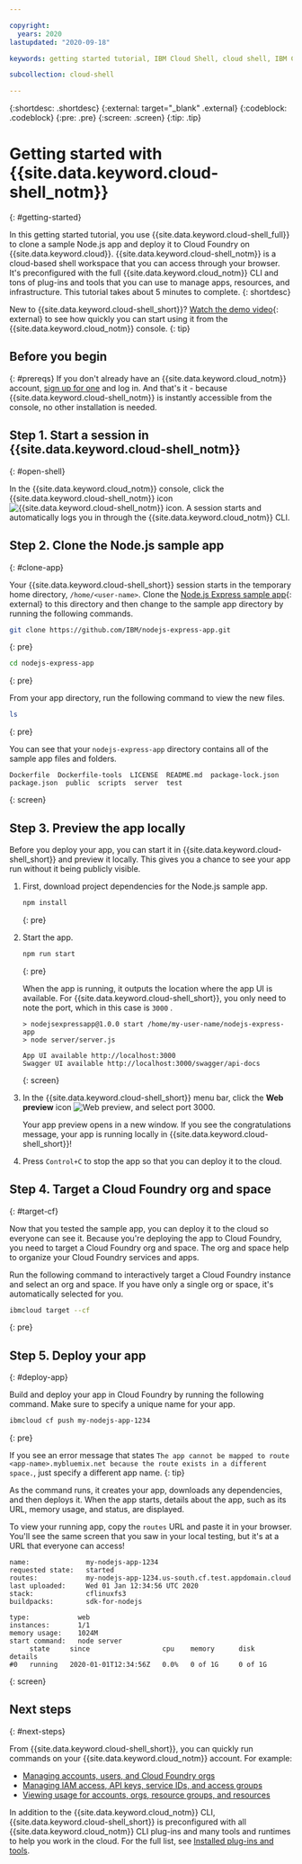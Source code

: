 ```yaml
---

copyright:
  years: 2020
lastupdated: "2020-09-18"

keywords: getting started tutorial, IBM Cloud Shell, cloud shell, IBM Cloud cli, using IBM Cloud Shell, cloud shell access

subcollection: cloud-shell

---
```


{:shortdesc: .shortdesc}
{:external: target="_blank" .external}
{:codeblock: .codeblock}
{:pre: .pre}
{:screen: .screen}
{:tip: .tip}


# Getting started with {{site.data.keyword.cloud-shell_notm}}
{: #getting-started}

In this getting started tutorial, you use {{site.data.keyword.cloud-shell_full}} to clone a sample Node.js app and deploy it to Cloud Foundry on {{site.data.keyword.cloud}}. {{site.data.keyword.cloud-shell_notm}} is a cloud-based shell workspace that you can access through your browser. It's preconfigured with the full {{site.data.keyword.cloud_notm}} CLI and tons of plug-ins and tools that you can use to manage apps, resources, and infrastructure. This tutorial takes about 5 minutes to complete.
{: shortdesc}

New to {{site.data.keyword.cloud-shell_short}}? [Watch the demo video](https://www.youtube.com/watch?v=a8YHFyYfpVI){: external} to see how quickly you can start using it from the {{site.data.keyword.cloud_notm}} console.
{: tip}

## Before you begin
{: #prereqs}
If you don't already have an {{site.data.keyword.cloud_notm}} account, [sign up for one](https://{DomainName}/registration/) and log in. And that's it - because {{site.data.keyword.cloud-shell_notm}} is instantly accessible from the console, no other installation is needed.

## Step 1. Start a session in {{site.data.keyword.cloud-shell_notm}}
{: #open-shell}

In the {{site.data.keyword.cloud_notm}} console, click the {{site.data.keyword.cloud-shell_notm}} icon ![{{site.data.keyword.cloud-shell_notm}} icon](../icons/terminal-cloud-shell.svg). A session starts and automatically logs you in through the {{site.data.keyword.cloud_notm}} CLI.

## Step 2. Clone the Node.js sample app
{: #clone-app}

Your {{site.data.keyword.cloud-shell_short}} session starts in the temporary home directory, `/home/<user-name>`. Clone the [Node.js Express sample app](https://github.com/IBM/nodejs-express-app){: external} to this directory and then change to the sample app directory by running the following commands.

```bash
git clone https://github.com/IBM/nodejs-express-app.git
```
{: pre}

```bash
cd nodejs-express-app
```
{: pre}

From your app directory, run the following command to view the new files.

```bash
ls
```
{: pre}

You can see that your `nodejs-express-app` directory contains all of the sample app files and folders.

```
Dockerfile  Dockerfile-tools  LICENSE  README.md  package-lock.json  
package.json  public  scripts  server  test
```
{: screen}

## Step 3. Preview the app locally

Before you deploy your app, you can start it in {{site.data.keyword.cloud-shell_short}} and preview it locally. This gives you a chance to see your app run without it being publicly visible.

1. First, download project dependencies for the Node.js sample app.

   ```bash
   npm install
   ```
   {: pre}
1. Start the app.

   ```bash
   npm run start
   ```
   {: pre}

   When the app is running, it outputs the location where the app UI is available. For {{site.data.keyword.cloud-shell_short}}, you only need to note the port, which in this case is `3000` .

   ```
   > nodejsexpressapp@1.0.0 start /home/my-user-name/nodejs-express-app
   > node server/server.js
   
   App UI available http://localhost:3000
   Swagger UI available http://localhost:3000/swagger/api-docs
   ```
   {: screen}
1. In the {{site.data.keyword.cloud-shell_short}} menu bar, click the **Web preview** icon ![Web preview](../icons/view.svg), and select port 3000.

   Your app preview opens in a new window. If you see the congratulations message, your app is running locally in {{site.data.keyword.cloud-shell_short}}!

1. Press `Control+C` to stop the app so that you can deploy it to the cloud.

## Step 4. Target a Cloud Foundry org and space
{: #target-cf}

Now that you tested the sample app, you can deploy it to the cloud so everyone can see it. Because you're deploying the app to Cloud Foundry, you need to target a Cloud Foundry org and space. The org and space help to organize your Cloud Foundry services and apps.

Run the following command to interactively target a Cloud Foundry instance and select an org and space. If you have only a single org or space, it's automatically selected for you.

```bash
ibmcloud target --cf
```
{: pre}

## Step 5. Deploy your app
{: #deploy-app}

Build and deploy your app in Cloud Foundry by running the following command. Make sure to specify a unique name for your app.

```bash
ibmcloud cf push my-nodejs-app-1234
```
{: pre}

If you see an error message that states `The app cannot be mapped to route <app-name>.mybluemix.net because the route exists in a different space.`, just specify a different app name.
{: tip}

As the command runs, it creates your app, downloads any dependencies, and then deploys it. When the app starts, details about the app, such as its URL, memory usage, and status, are displayed.

To view your running app, copy the `routes` URL and paste it in your browser. You'll see the same screen that you saw in your local testing, but it's at a URL that everyone can access!

```
name:              my-nodejs-app-1234
requested state:   started
routes:            my-nodejs-app-1234.us-south.cf.test.appdomain.cloud
last uploaded:     Wed 01 Jan 12:34:56 UTC 2020
stack:             cflinuxfs3
buildpacks:        sdk-for-nodejs

type:            web
instances:       1/1
memory usage:    1024M
start command:   node server
     state     since                  cpu    memory      disk      details
#0   running   2020-01-01T12:34:56Z   0.0%   0 of 1G     0 of 1G
```
{: screen}

## Next steps
{: #next-steps}

<!-- Now that you're familiar with deploying a basic Cloud Foundry app, try an in-depth tutorial for [creating apps by using the CLI](/docs/cli?topic=creating-apps-create-deploy-app-cli) that deploys an app in a DevOps pipeline. -->

From {{site.data.keyword.cloud-shell_short}}, you can quickly run commands on your {{site.data.keyword.cloud_notm}} account. For example:

* [Managing accounts, users, and Cloud Foundry orgs](/docs/cli?topic=cli-ibmcloud_commands_account)
* [Managing IAM access, API keys, service IDs, and access groups](/docs/cli?topic=cli-ibmcloud_commands_iam)
* [Viewing usage for accounts, orgs, resource groups, and resources](/docs/cli?topic=cli-ibmcloud_billing)

In addition to the {{site.data.keyword.cloud_notm}} CLI, {{site.data.keyword.cloud-shell_short}} is preconfigured with all {{site.data.keyword.cloud_notm}} CLI plug-ins and many tools and runtimes to help you work in the cloud. For the full list, see [Installed plug-ins and tools](/docs/cloud-shell?topic=cloud-shell-plugins-tools).
